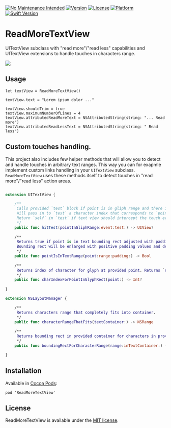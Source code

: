 [![No Maintenance Intended](http://unmaintained.tech/badge.svg)](http://unmaintained.tech/)
[![Version](https://img.shields.io/cocoapods/v/ReadMoreTextView.svg?style=flat)](http://cocoapods.org/pods/ReadMoreTextView)
[![License](https://img.shields.io/cocoapods/l/ReadMoreTextView.svg?style=flat)](http://cocoapods.org/pods/ReadMoreTextView)
[![Platform](https://img.shields.io/cocoapods/p/ReadMoreTextView.svg?style=flat)](http://cocoapods.org/pods/ReadMoreTextView)
[![Swift Version](https://img.shields.io/badge/Swift-3.1-F16D39.svg?style=flat)](https://developer.apple.com/swift)

# ReadMoreTextView

UITextView subclass with "read more"/"read less" capabilities and UITextView extensions to handle touches in characters range.

![](screenshot.gif)

## Usage

	let textView = ReadMoreTextView()

	textView.text = "Lorem ipsum dolor ..."

	textView.shouldTrim = true
	textView.maximumNumberOfLines = 4
	textView.attributedReadMoreText = NSAttributedString(string: "... Read more")
	textView.attributedReadLessText = NSAttributedString(string: " Read less")
	
## Custom touches handling.

This project also includes few helper methods that will allow you to detect and handle touches in arbitrary text ranges. This way you can for exapmle implement custom links handling in your `UITextView` subclass. `ReadMoreTextView` uses these methods itself to detect touches in "read more"/"read less" action areas.

```swift

extension UITextView {

	/**
	 Calls provided `test` block if point is in gliph range and there is no link detected at this point.
	 Will pass in to `test` a character index that corresponds to `point`.
	 Return `self` in `test` if text view should intercept the touch event or `nil` otherwise.
	 */
	public func hitTest(pointInGliphRange:event:test:) -> UIView?
	
	/**
	 Returns true if point is in text bounding rect adjusted with padding.
	 Bounding rect will be enlarged with positive padding values and decreased with negative values.
	 */
	public func pointIsInTextRange(point:range:padding:) -> Bool
	
	/**
	 Returns index of character for glyph at provided point. Returns `nil` if point is out of any glyph.
	 */
	public func charIndexForPointInGlyphRect(point:) -> Int?
	
}

extension NSLayoutManager {

    /**
     Returns characters range that completely fits into container.
     */
    public func characterRangeThatFits(textContainer:) -> NSRange
    
    /**
     Returns bounding rect in provided container for characters in provided range.
     */
    public func boundingRectForCharacterRange(range:inTextContainer:) -> CGRect

}

```


## Installation

Available in [Cocoa Pods](https://github.com/CocoaPods/CocoaPods):

` pod 'ReadMoreTextView' `

## License

ReadMoreTextView is available under the [MIT license](http://www.opensource.org/licenses/mit-license.php).
